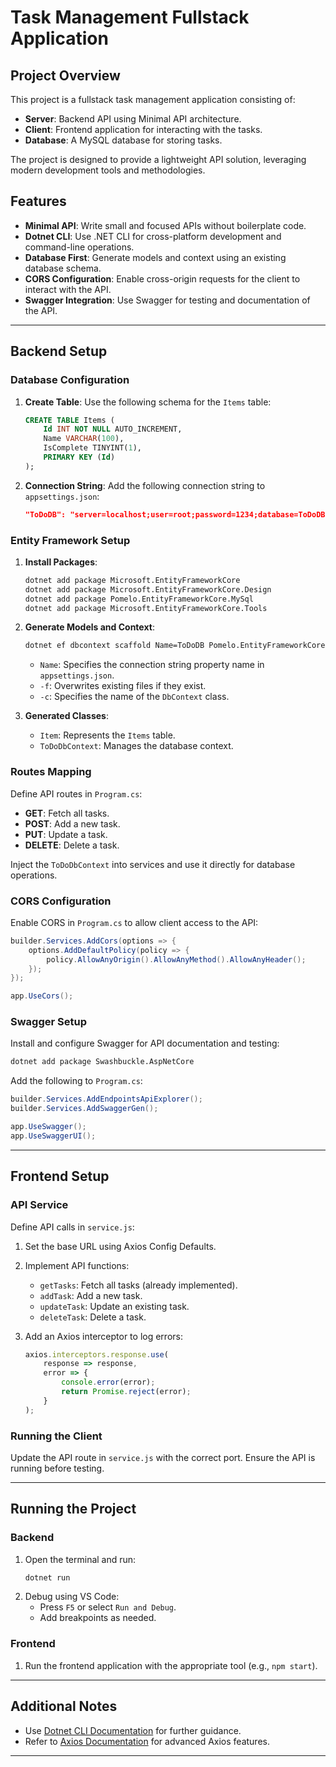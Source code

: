 # Task Management Fullstack Application

## Project Overview
This project is a fullstack task management application consisting of:
- **Server**: Backend API using Minimal API architecture.
- **Client**: Frontend application for interacting with the tasks.
- **Database**: A MySQL database for storing tasks.

The project is designed to provide a lightweight API solution, leveraging modern development tools and methodologies.

## Features
- **Minimal API**: Write small and focused APIs without boilerplate code.
- **Dotnet CLI**: Use .NET CLI for cross-platform development and command-line operations.
- **Database First**: Generate models and context using an existing database schema.
- **CORS Configuration**: Enable cross-origin requests for the client to interact with the API.
- **Swagger Integration**: Use Swagger for testing and documentation of the API.

---

## Backend Setup

### Database Configuration
1. **Create Table**: Use the following schema for the `Items` table:
    ```sql
    CREATE TABLE Items (
        Id INT NOT NULL AUTO_INCREMENT,
        Name VARCHAR(100),
        IsComplete TINYINT(1),
        PRIMARY KEY (Id)
    );
    ```

2. **Connection String**: Add the following connection string to `appsettings.json`:
    ```json
    "ToDoDB": "server=localhost;user=root;password=1234;database=ToDoDB"
    ```

### Entity Framework Setup
1. **Install Packages**:
    ```bash
    dotnet add package Microsoft.EntityFrameworkCore
    dotnet add package Microsoft.EntityFrameworkCore.Design
    dotnet add package Pomelo.EntityFrameworkCore.MySql
    dotnet add package Microsoft.EntityFrameworkCore.Tools
    ```

2. **Generate Models and Context**:
    ```bash
    dotnet ef dbcontext scaffold Name=ToDoDB Pomelo.EntityFrameworkCore.MySql -f -c ToDoDbContext
    ```
    - `Name`: Specifies the connection string property name in `appsettings.json`.
    - `-f`: Overwrites existing files if they exist.
    - `-c`: Specifies the name of the `DbContext` class.

3. **Generated Classes**:
    - `Item`: Represents the `Items` table.
    - `ToDoDbContext`: Manages the database context.

### Routes Mapping
Define API routes in `Program.cs`:
- **GET**: Fetch all tasks.
- **POST**: Add a new task.
- **PUT**: Update a task.
- **DELETE**: Delete a task.

Inject the `ToDoDbContext` into services and use it directly for database operations.

### CORS Configuration
Enable CORS in `Program.cs` to allow client access to the API:
```csharp
builder.Services.AddCors(options => {
    options.AddDefaultPolicy(policy => {
        policy.AllowAnyOrigin().AllowAnyMethod().AllowAnyHeader();
    });
});

app.UseCors();
```

### Swagger Setup
Install and configure Swagger for API documentation and testing:
```bash
dotnet add package Swashbuckle.AspNetCore
```
Add the following to `Program.cs`:
```csharp
builder.Services.AddEndpointsApiExplorer();
builder.Services.AddSwaggerGen();

app.UseSwagger();
app.UseSwaggerUI();
```

---

## Frontend Setup

### API Service
Define API calls in `service.js`:
1. Set the base URL using Axios Config Defaults.
2. Implement API functions:
    - `getTasks`: Fetch all tasks (already implemented).
    - `addTask`: Add a new task.
    - `updateTask`: Update an existing task.
    - `deleteTask`: Delete a task.

3. Add an Axios interceptor to log errors:
    ```javascript
    axios.interceptors.response.use(
        response => response,
        error => {
            console.error(error);
            return Promise.reject(error);
        }
    );
    ```

### Running the Client
Update the API route in `service.js` with the correct port. Ensure the API is running before testing.

---

## Running the Project

### Backend
1. Open the terminal and run:
    ```bash
    dotnet run
    ```
2. Debug using VS Code:
    - Press `F5` or select `Run and Debug`.
    - Add breakpoints as needed.

### Frontend
1. Run the frontend application with the appropriate tool (e.g., `npm start`).

---

## Additional Notes
- Use [Dotnet CLI Documentation](https://learn.microsoft.com/en-us/dotnet/core/tools/) for further guidance.
- Refer to [Axios Documentation](https://axios-http.com/docs/intro) for advanced Axios features.

---
